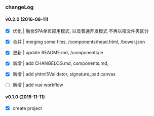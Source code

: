 ### changeLog

#### v0.2.0 (2016-08-11)

- [x] 优化 | 融合SPA单页应用模式, 以及普通开发模式 不再以按文件夹区分  
- [x] 合并 | merging some files, /components/head.html, /bower.json
- [x] 更新 | update README.md, /components/ie
- [x] 新增 | add CHANGELOG.md, components.md,
- [x] 新增 | add yhtml5Validator, signature_pad canvas 
- [ ] 新增 | add vue workflow 


#### v0.1.0 (2015-11-11)

- [x] create project
